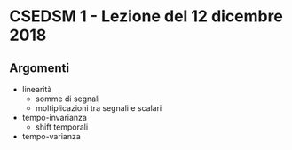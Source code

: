 # CSEDSM 1 - Lezione del 12 dicembre 2018

## Argomenti

* linearità
  * somme di segnali
  * moltiplicazioni tra segnali e scalari
* tempo-invarianza
  * shift temporali
* tempo-varianza
